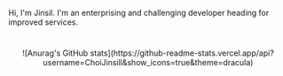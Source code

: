 Hi, I'm Jinsil. I'm an enterprising and challenging developer heading for improved services.
#

<div align="center">
![Anurag's GitHub stats](https://github-readme-stats.vercel.app/api?username=ChoiJinsill&show_icons=true&theme=dracula)
</div>


<!--
**ChoiJinsill/ChoiJinsill** is a ✨ _special_ ✨ repository because its `README.md` (this file) appears on your GitHub profile.

Here are some ideas to get you started:

- 🔭 I’m currently working on ...
- 🌱 I’m currently learning ...
- 👯 I’m looking to collaborate on ...
- 🤔 I’m looking for help with ...
- 💬 Ask me about ...
- 📫 How to reach me: ...
- 😄 Pronouns: ...
- ⚡ Fun fact: ...

[![Top Langs](https://github-readme-stats.vercel.app/api/top-langs/?username=ChoiJinsill&layout=compact)](https://github.com/ChoiJinsill/github-readme-stats)
 <img src="https://img.shields.io/badge/Java-EF2D5E?style=flat&logo=Java&logoColor=white"/>  
![Anurag's GitHub stats](https://github-readme-stats.vercel.app/api?username=ChoiJinsill&show_icons=true&theme=dracula) 
-->



